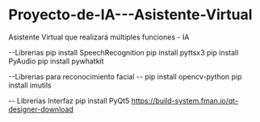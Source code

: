 # Proyecto-de-IA---Asistente-Virtual
Asistente Virtual que realizará múltiples funciones - IA


--Librerias
pip install SpeechRecognition
pip install pyttsx3
pip install PyAudio
pip install pywhatkit

--Librerias para reconocimiento facial --
pip install opencv-python
pip install imutils

-- Librerias Interfaz
pip install PyQt5
https://build-system.fman.io/qt-designer-download